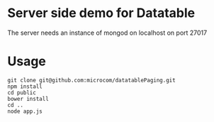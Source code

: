 # Server side demo for Datatable

The server needs an instance of mongod on localhost on port 27017

# Usage
	git clone git@github.com:microcom/datatablePaging.git
	npm install
	cd public
	bower install
	cd ..
	node app.js